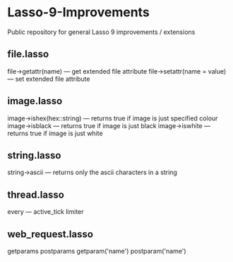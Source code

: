 Lasso-9-Improvements
====================

Public repository for general Lasso 9 improvements / extensions

file.lasso
----------
file->getattr(name) — get extended file attribute
file->setattr(name = value) — set extended file attribute

image.lasso
-----------
image->ishex(hex::string) — returns true if image is just specified colour
image->isblack — returns true if image is just black
image->iswhite — returns true if image is just white

string.lasso
------------
string->ascii — returns only the ascii characters in a string

thread.lasso
------------
every — active_tick limiter

web_request.lasso
-----------------
getparams
postparams
getparam('name')
postparam('name')